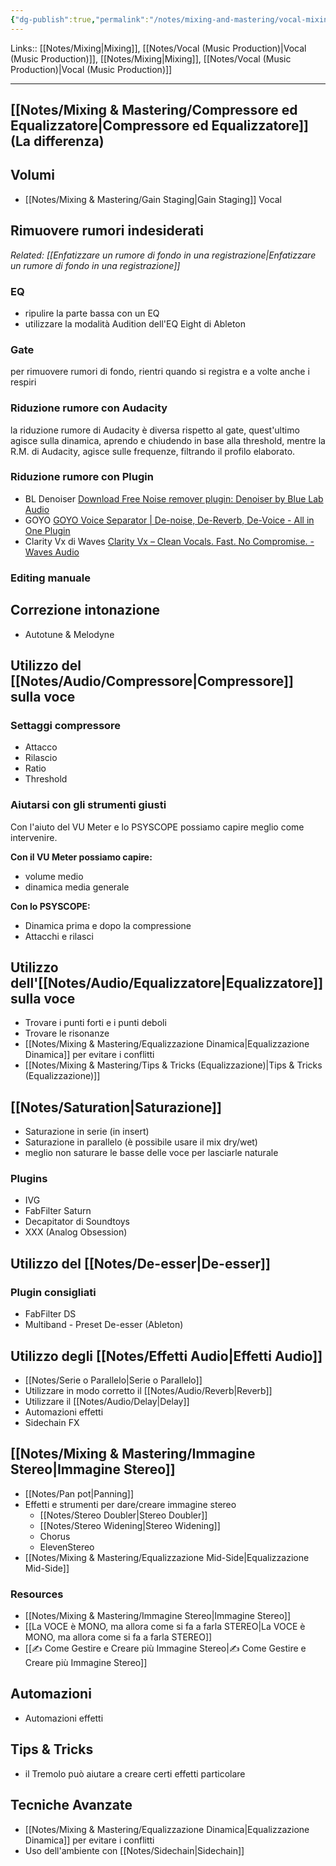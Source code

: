 ```yaml
---
{"dg-publish":true,"permalink":"/notes/mixing-and-mastering/vocal-mixing/"}
---
```


Links:: [[Notes/Mixing\|Mixing]], [[Notes/Vocal (Music Production)\|Vocal (Music Production)]], [[Notes/Mixing\|Mixing]], [[Notes/Vocal (Music Production)\|Vocal (Music Production)]]

---
## [[Notes/Mixing & Mastering/Compressore ed Equalizzatore\|Compressore ed Equalizzatore]] (La differenza)



## Volumi

- [[Notes/Mixing & Mastering/Gain Staging\|Gain Staging]] Vocal


## Rimuovere rumori indesiderati

_Related: [[Enfatizzare un rumore di fondo in una registrazione\|Enfatizzare un rumore di fondo in una registrazione]]_

### EQ

- ripulire la parte bassa con un EQ
- utilizzare la modalità Audition dell'EQ Eight di Ableton

### Gate

per rimuovere rumori di fondo, rientri quando si registra e a volte anche i respiri

### Riduzione rumore con Audacity

la riduzione rumore di Audacity è diversa rispetto al gate, quest'ultimo agisce sulla dinamica, aprendo e chiudendo in base alla threshold, mentre la R.M. di Audacity, agisce sulle frequenze, filtrando il profilo elaborato. 

### Riduzione rumore con Plugin

- BL Denoiser [Download Free Noise remover plugin: Denoiser by Blue Lab Audio](https://plugins4free.com/plugin/3618/)
- GOYO [GOYO Voice Separator | De-noise, De-Reverb, De-Voice - All in One Plugin](https://goyo.app/)
- Clarity Vx di Waves [Clarity Vx – Clean Vocals. Fast. No Compromise. - Waves Audio](https://www.waves.com/plugins/clarity-vx)

### Editing manuale







## Correzione intonazione

- Autotune & Melodyne  

## Utilizzo del [[Notes/Audio/Compressore\|Compressore]] sulla voce

### Settaggi compressore

- Attacco
- Rilascio
- Ratio
- Threshold

### Aiutarsi con gli strumenti giusti

Con l'aiuto del VU Meter e lo PSYSCOPE possiamo capire meglio come intervenire. 

**Con il VU Meter possiamo capire:** 

- volume medio
- dinamica media generale

**Con lo PSYSCOPE:**

- Dinamica prima e dopo la compressione
- Attacchi e rilasci




## Utilizzo dell'[[Notes/Audio/Equalizzatore\|Equalizzatore]] sulla voce

- Trovare i punti forti e i punti deboli
- Trovare le risonanze
- [[Notes/Mixing & Mastering/Equalizzazione Dinamica\|Equalizzazione Dinamica]] per evitare i conflitti
- [[Notes/Mixing & Mastering/Tips & Tricks (Equalizzazione)\|Tips & Tricks (Equalizzazione)]]


## [[Notes/Saturation\|Saturazione]]

- Saturazione in serie (in insert)
- Saturazione in parallelo (è possibile usare il mix dry/wet)
- meglio non saturare le basse delle voce per lasciarle naturale 

### Plugins
- IVG
- FabFilter Saturn
- Decapitator di Soundtoys
- XXX (Analog Obsession)

## Utilizzo del [[Notes/De-esser\|De-esser]]

### Plugin consigliati

- FabFilter DS
- Multiband - Preset De-esser (Ableton)


## Utilizzo degli [[Notes/Effetti Audio\|Effetti Audio]]

- [[Notes/Serie o Parallelo\|Serie o Parallelo]]
- Utilizzare in modo corretto il [[Notes/Audio/Reverb\|Reverb]]
- Utilizzare il [[Notes/Audio/Delay\|Delay]]
- Automazioni effetti
- Sidechain FX

## [[Notes/Mixing & Mastering/Immagine Stereo\|Immagine Stereo]]

- [[Notes/Pan pot\|Panning]]
- Effetti e strumenti per dare/creare immagine stereo
	- [[Notes/Stereo Doubler\|Stereo Doubler]]
	- [[Notes/Stereo Widening\|Stereo Widening]]
	- Chorus
	- ElevenStereo
- [[Notes/Mixing & Mastering/Equalizzazione Mid-Side\|Equalizzazione Mid-Side]]

### Resources

- [[Notes/Mixing & Mastering/Immagine Stereo\|Immagine Stereo]]
- [[La VOCE è MONO, ma allora come si fa a farla STEREO\|La VOCE è MONO, ma allora come si fa a farla STEREO]]
- [[✍ Come Gestire e Creare più Immagine Stereo\|✍ Come Gestire e Creare più Immagine Stereo]]

## Automazioni

- Automazioni effetti

## Tips & Tricks

- il Tremolo può aiutare a creare certi effetti particolare 

## Tecniche Avanzate

- [[Notes/Mixing & Mastering/Equalizzazione Dinamica\|Equalizzazione Dinamica]] per evitare i conflitti
- Uso dell'ambiente con [[Notes/Sidechain\|Sidechain]]


